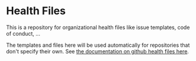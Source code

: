 # Health Files

This is a repository for organizational health files like issue templates, code of conduct, ...

The templates and files here will be used automatically for repositories that don't specify their own. See [the documentation on github health files 
here](https://docs.github.com/en/communities/setting-up-your-project-for-healthy-contributions/creating-a-default-community-health-file).


